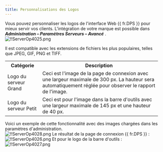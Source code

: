```yaml
---
title: Personnalisations des Logos
---
```

Vous pouvez personnaliser les logos de l'interface Web {{ fr.DPS }} pour mieux servir vos clients. 
L'intégration de votre marque est possible dans ***Administration – Paramètres Serveurs – Avancé*** .  
![!!ServerOp4025.png](https://webdevolutions.azureedge.net/docs/fr/server/ServerOp4025.png)  

Il est compatible avec les extensions de fichiers les plus populaires, telles que JPEG, GIF, PNG et TIFF. 

<table>
	<tr>
		<th>
Catégorie 
		</th>
		<th>
Description 
		</th>
	</tr>
	<tr>
		<td>
Logo du serveur Grand 
		</td>
		<td>
Ceci est l'image de la page de connexion avec une largeur maximale de 300 px. La hauteur sera automatiquement réglée pour observer le rapport de l'image. 
		</td>
	</tr>
	<tr>
		<td>
Logo du serveur Petit 
		</td>
		<td>
Ceci est pour l'image dans la barre d'outils avec une largeur maximale de 145 px et une hauteur de 40 px. 
		</td>
	</tr>
</table>

Voici un exemple de cette fonctionnalité avec des images chargées dans les paramètres d'administration.  
![!!ServerOp4028.png](https://webdevolutions.azureedge.net/docs/fr/server/ServerOp4028.png) 
Le résultat de la page de connexion {{ fr.DPS }}   :  
![!!ServerOp4026.png](https://webdevolutions.azureedge.net/docs/fr/server/ServerOp4026.png) 
Et pour le logo de la barre d'outils :  
![!!ServerOp4027.png](https://webdevolutions.azureedge.net/docs/fr/server/ServerOp4027.png) 

